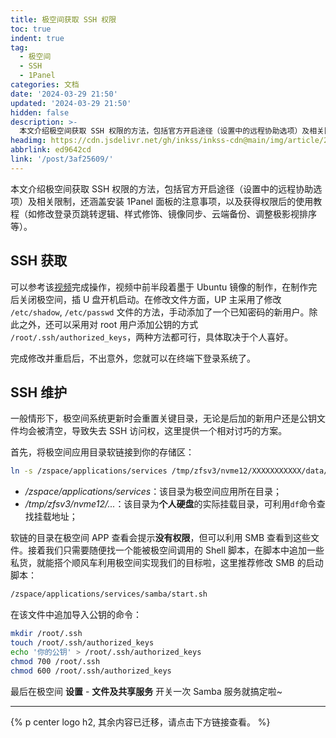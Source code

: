 ```yaml
---
title: 极空间获取 SSH 权限
toc: true
indent: true
tag:
  - 极空间
  - SSH
  - 1Panel
categories: 文档
date: '2024-03-29 21:50'
updated: '2024-03-29 21:50'
hidden: false
description: >-
  本文介绍极空间获取 SSH 权限的方法，包括官方开启途径（设置中的远程协助选项）及相关限制，还涵盖安装 1Panel 面板的注意事项，以及获得权限后的使用教程（如修改登录页跳转逻辑、样式修饰、镜像同步、云端备份、调整极影视排序等）。
headimg: https://cdn.jsdelivr.net/gh/inkss/inkss-cdn@main/img/article/24-03@极空间获取SSH权限/Hexo博客封面.png
abbrlink: ed9642cd
link: '/post/3af25609/'
---
```


本文介绍极空间获取 SSH 权限的方法，包括官方开启途径（设置中的远程协助选项）及相关限制，还涵盖安装 1Panel 面板的注意事项，以及获得权限后的使用教程（如修改登录页跳转逻辑、样式修饰、镜像同步、云端备份、调整极影视排序等）。

## **SSH 获取**

可以参考该[视频](https://www.bilibili.com/video/BV1SF4m1u7j2/)完成操作，视频中前半段着墨于 Ubuntu 镜像的制作，在制作完后关闭极空间，插 U 盘开机启动。在修改文件方面，UP 主采用了修改 `/etc/shadow`, `/etc/passwd` 文件的方法，手动添加了一个已知密码的新用户。除此之外，还可以采用对 root 用户添加公钥的方式 `/root/.ssh/authorized_keys`，两种方法都可行，具体取决于个人喜好。

完成修改并重启后，不出意外，您就可以在终端下登录系统了。  

## **SSH 维护**

一般情形下，极空间系统更新时会重置关键目录，无论是后加的新用户还是公钥文件均会被清空，导致失去 SSH 访问权，这里提供一个相对讨巧的方案。

首先，将极空间应用目录软链接到你的存储区：

```bash
ln -s /zspace/applications/services /tmp/zfsv3/nvme12/XXXXXXXXXXX/data/应用程序/System-link/
```

- */zspace/applications/services*：该目录为极空间应用所在目录；
- */tmp/zfsv3/nvme12/...*：该目录为**个人硬盘**的实际挂载目录，可利用`df`命令查找挂载地址；

软链的目录在极空间 APP 查看会提示**没有权限**，但可以利用 SMB 查看到这些文件。接着我们只需要随便找一个能被极空间调用的 Shell 脚本，在脚本中追加一些私货，就能搭个顺风车利用极空间实现我们的目标啦，这里推荐修改 SMB 的启动脚本：

```bash
/zspace/applications/services/samba/start.sh
```

在该文件中追加导入公钥的命令：

```sh
mkdir /root/.ssh
touch /root/.ssh/authorized_keys
echo '你的公钥' > /root/.ssh/authorized_keys
chmod 700 /root/.ssh
chmod 600 /root/.ssh/authorized_keys
```

最后在极空间 **设置** - **文件及共享服务** 开关一次 Samba 服务就搞定啦~

------

{% p center logo h2, 其余内容已迁移，请点击下方链接查看。 %}

